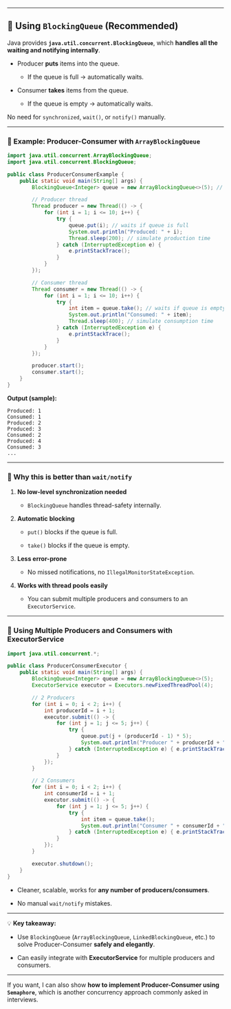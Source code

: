 

---

## 🔹 Using `BlockingQueue` (Recommended)

Java provides **`java.util.concurrent.BlockingQueue`**, which **handles all the waiting and notifying internally**.

- Producer **puts** items into the queue.
    
    - If the queue is full → automatically waits.
        
- Consumer **takes** items from the queue.
    
    - If the queue is empty → automatically waits.
        

No need for `synchronized`, `wait()`, or `notify()` manually.

---

### 🔹 Example: Producer-Consumer with `ArrayBlockingQueue`

```java
import java.util.concurrent.ArrayBlockingQueue;
import java.util.concurrent.BlockingQueue;

public class ProducerConsumerExample {
    public static void main(String[] args) {
        BlockingQueue<Integer> queue = new ArrayBlockingQueue<>(5); // capacity 5

        // Producer thread
        Thread producer = new Thread(() -> {
            for (int i = 1; i <= 10; i++) {
                try {
                    queue.put(i); // waits if queue is full
                    System.out.println("Produced: " + i);
                    Thread.sleep(200); // simulate production time
                } catch (InterruptedException e) {
                    e.printStackTrace();
                }
            }
        });

        // Consumer thread
        Thread consumer = new Thread(() -> {
            for (int i = 1; i <= 10; i++) {
                try {
                    int item = queue.take(); // waits if queue is empty
                    System.out.println("Consumed: " + item);
                    Thread.sleep(400); // simulate consumption time
                } catch (InterruptedException e) {
                    e.printStackTrace();
                }
            }
        });

        producer.start();
        consumer.start();
    }
}
```

**Output (sample):**

```
Produced: 1
Consumed: 1
Produced: 2
Produced: 3
Consumed: 2
Produced: 4
Consumed: 3
...
```

---

### 🔹 Why this is better than `wait/notify`

1. **No low-level synchronization needed**
    
    - `BlockingQueue` handles thread-safety internally.
        
2. **Automatic blocking**
    
    - `put()` blocks if the queue is full.
        
    - `take()` blocks if the queue is empty.
        
3. **Less error-prone**
    
    - No missed notifications, no `IllegalMonitorStateException`.
        
4. **Works with thread pools easily**
    
    - You can submit multiple producers and consumers to an `ExecutorService`.
        

---

### 🔹 Using Multiple Producers and Consumers with ExecutorService

```java
import java.util.concurrent.*;

public class ProducerConsumerExecutor {
    public static void main(String[] args) {
        BlockingQueue<Integer> queue = new ArrayBlockingQueue<>(5);
        ExecutorService executor = Executors.newFixedThreadPool(4);

        // 2 Producers
        for (int i = 0; i < 2; i++) {
            int producerId = i + 1;
            executor.submit(() -> {
                for (int j = 1; j <= 5; j++) {
                    try {
                        queue.put(j + (producerId - 1) * 5);
                        System.out.println("Producer " + producerId + " produced: " + (j + (producerId - 1) * 5));
                    } catch (InterruptedException e) { e.printStackTrace(); }
                }
            });
        }

        // 2 Consumers
        for (int i = 0; i < 2; i++) {
            int consumerId = i + 1;
            executor.submit(() -> {
                for (int j = 1; j <= 5; j++) {
                    try {
                        int item = queue.take();
                        System.out.println("Consumer " + consumerId + " consumed: " + item);
                    } catch (InterruptedException e) { e.printStackTrace(); }
                }
            });
        }

        executor.shutdown();
    }
}
```

- Cleaner, scalable, works for **any number of producers/consumers**.
    
- No manual `wait/notify` mistakes.
    

---

💡 **Key takeaway:**

- Use `BlockingQueue` (`ArrayBlockingQueue`, `LinkedBlockingQueue`, etc.) to solve Producer-Consumer **safely and elegantly**.
    
- Can easily integrate with **ExecutorService** for multiple producers and consumers.
    

---

If you want, I can also show **how to implement Producer-Consumer using `Semaphore`**, which is another concurrency approach commonly asked in interviews.

